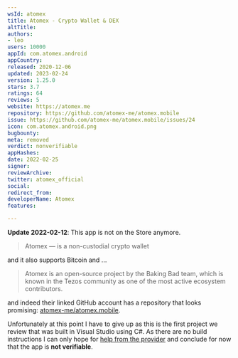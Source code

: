 ```yaml
---
wsId: atomex
title: Atomex - Crypto Wallet & DEX
altTitle: 
authors:
- leo
users: 10000
appId: com.atomex.android
appCountry: 
released: 2020-12-06
updated: 2023-02-24
version: 1.25.0
stars: 3.7
ratings: 64
reviews: 5
website: https://atomex.me
repository: https://github.com/atomex-me/atomex.mobile
issue: https://github.com/atomex-me/atomex.mobile/issues/24
icon: com.atomex.android.png
bugbounty: 
meta: removed
verdict: nonverifiable
appHashes: 
date: 2022-02-25
signer: 
reviewArchive: 
twitter: atomex_official
social: 
redirect_from: 
developerName: Atomex
features: 

---
```


**Update 2022-02-12**: This app is not on the Store anymore.

> Atomex — is a non-custodial crypto wallet

and it also supports Bitcoin and ...

> Atomex is an open-source project by the Baking Bad team, which is known in the
  Tezos community as one of the most active ecosystem contributors.

and indeed their linked GitHub account has a repository that looks promising:
[atomex-me/atomex.mobile](https://github.com/atomex-me/atomex.mobile).

Unfortunately at this point I have to give up as this is the first project we
review that was built in Visual Studio using C#. As there are no build
instructions I can only hope for
[help from the provider](https://github.com/atomex-me/atomex.mobile/issues/24)
and conclude for now that the app is **not verifiable**.
